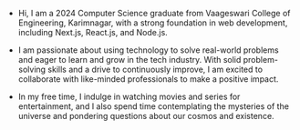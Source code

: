 - Hi, I am a 2024 Computer Science graduate from Vaageswari College of Engineering, Karimnagar, with a strong foundation in web development, including Next.js, React.js, and Node.js. 

- I am passionate about using technology to solve real-world problems and eager to learn and grow in the tech industry. With solid problem-solving skills and a drive to continuously improve, I am excited to collaborate with like-minded professionals to make a positive impact.

- In my free time, I indulge in watching movies and series for entertainment, and I also spend time contemplating the mysteries of the universe and pondering questions about our cosmos and existence.
